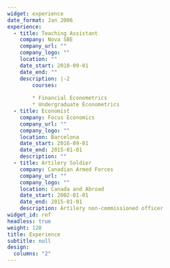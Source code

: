 ```yaml
---
widget: experience
date_format: Jan 2006
experience:
  - title: Teaching Assistant
    company: Nova SBE
    company_url: ""
    company_logo: ""
    location: ""
    date_start: 2018-09-01
    date_end: ""
    description: |-2
        courses:
        
        * Financial Econometrics
        * Undergraduate Econometrics
  - title: Economist
    company: Focus Economics
    company_url: ""
    company_logo: ""
    location: Barcelona
    date_start: 2016-09-01
    date_end: 2015-01-01
    description: ""
  - title: Artilery Soldier
    company: Canadian Armed Forces
    company_url: ""
    company_logo: ""
    location: Canada and Abroad
    date_start: 2002-01-01
    date_end: 2015-01-01
    description: Artilery non-commissioned officer
widget_id: ref
headless: true
weight: 120
title: Experience
subtitle: null
design:
  columns: "2"
---
```

